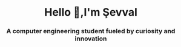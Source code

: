 <h1 align="center">Hello 👋,I'm Şevval</h1>
<h3 align="center"><b>A computer engineering student fueled by curiosity and innovation<b></b></h3>
<p align="left">
